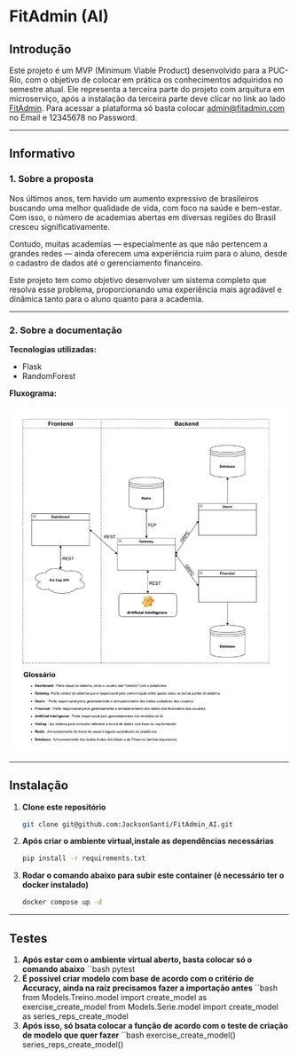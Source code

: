 # FitAdmin (AI)

## Introdução

Este projeto é um MVP (Minimum Viable Product) desenvolvido para a PUC-Rio, com o objetivo de colocar em prática os conhecimentos adquiridos no semestre atual. 
Ele representa a terceira parte do projeto com arquitura em microserviço, após a instalação da terceira parte deve clicar no link ao lado [FitAdmin](http://127.0.0.1:5000/).
Para acessar a plataforma só basta colocar admin@fitadmin.com no Email e 12345678 no Password.

---

## Informativo

### 1. **Sobre a proposta**
Nos últimos anos, tem havido um aumento expressivo de brasileiros buscando uma melhor qualidade de vida, com foco na saúde e bem-estar. Com isso, o número de academias abertas em diversas regiões do Brasil cresceu significativamente.

Contudo, muitas academias — especialmente as que não pertencem a grandes redes — ainda oferecem uma experiência ruim para o aluno, desde o cadastro de dados até o gerenciamento financeiro.

Este projeto tem como objetivo desenvolver um sistema completo que resolva esse problema, proporcionando uma experiência mais agradável e dinâmica tanto para o aluno quanto para a academia.

---

### 2. **Sobre a documentação**

**Tecnologias utilizadas:** 
- Flask
- RandomForest 

**Fluxograma:**

![FitAdmin Fluxograma](./docs/FitAdmin_Fluxograma.png)


---

## Instalação

1. **Clone este repositório**
   ```bash
   git clone git@github.com:JacksonSanti/FitAdmin_AI.git
2. **Após criar o ambiente virtual,instale as dependências necessárias**
   ```bash
   pip install -r requirements.txt
3. **Rodar o comando abaixo para subir este container (é necessário ter o docker instalado)**
   ```bash
   docker compose up -d

---

## Testes

1. **Após estar com o ambiente virtual aberto, basta colocar só o comando abaixo**
   ``bash
   pytest
2. **É possivel criar modelo com base de acordo com o critério de Accuracy, ainda na raiz precisamos fazer a importação antes**
   ``bash
   from Models.Treino.model import create_model as exercise_create_model
   from Models.Serie.model import create_model as series_reps_create_model
3. **Após isso, só bsata colocar a função de acordo com o teste de criação de modelo que quer fazer**
   ``bash
   exercise_create_model()
   series_reps_create_model()